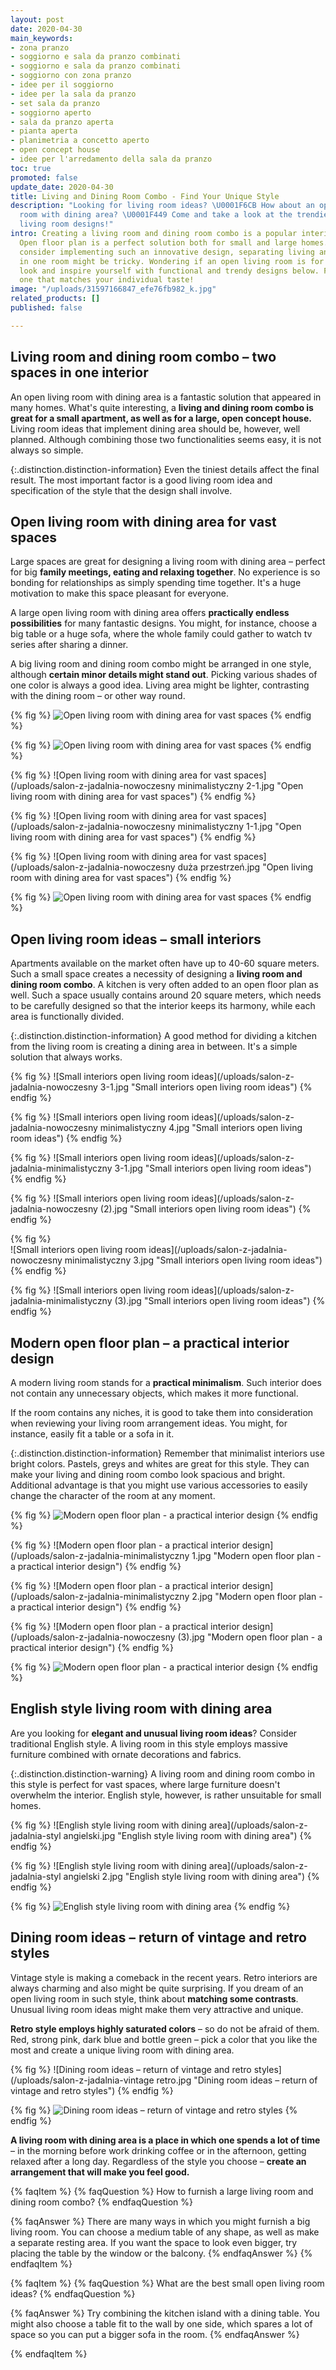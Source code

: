 ```yaml
---
layout: post
date: 2020-04-30
main_keywords:
- zona pranzo
- soggiorno e sala da pranzo combinati
- soggiorno e sala da pranzo combinati
- soggiorno con zona pranzo
- idee per il soggiorno
- idee per la sala da pranzo
- set sala da pranzo
- soggiorno aperto
- sala da pranzo aperta
- pianta aperta
- planimetria a concetto aperto
- open concept house
- idee per l'arredamento della sala da pranzo
toc: true
promoted: false
update_date: 2020-04-30
title: Living and Dining Room Combo - Find Your Unique Style
description: "Looking for living room ideas? \U0001F6CB️ How about an open living
  room with dining area? \U0001F449 Come and take a look at the trendiest dining and
  living room designs!"
intro: Creating a living room and dining room combo is a popular interior design.
  Open floor plan is a perfect solution both for small and large homes. While many
  consider implementing such an innovative design, separating living and dining area
  in one room might be tricky. Wondering if an open living room is for you? Take a
  look and inspire yourself with functional and trendy designs below. Find a perfect
  one that matches your individual taste!
image: "/uploads/31597166847_efe76fb982_k.jpg"
related_products: []
published: false

---
```

## Living room and dining room combo – two spaces in one interior

An open living room with dining area is a fantastic solution that appeared in many homes. What's quite interesting, a **living and dining room combo is great for a small apartment, as well as for a large, open concept house.** Living room ideas that implement dining area should be, however, well planned. Although combining those two functionalities seems easy, it is not always so simple.

{:.distinction.distinction-information}
Even the tiniest details affect the final result. The most important factor is a good living room idea and specification of the style that the design shall involve.

## Open living room with dining area for vast spaces

Large spaces are great for designing a living room with dining area – perfect for big **family meetings, eating and relaxing together**. No experience is so bonding for relationships as simply spending time together. It's a huge motivation to make this space pleasant for everyone.

A large open living room with dining area offers **practically endless possibilities** for many fantastic designs. You might, for instance, choose a big table or a huge sofa, where the whole family could gather to watch tv series after sharing a dinner.

A big living room and dining room combo might be arranged in one style, although **certain minor details might stand out**. Picking various shades of one color is always a good idea. Living area might be lighter, contrasting with the dining room – or other way round.

{% fig %}
![Open living room with dining area for vast spaces](/uploads/salon-z-jadalnia-duza-przestrzen-2-1.jpg "Open living room with dining area for vast spaces")
{% endfig %}

{% fig %}
![Open living room with dining area for vast spaces](/uploads/salon-z-jadalnia-duza-przestrzen-1.jpg "Open living room with dining area for vast spaces")
{% endfig %}

{% fig %}
![Open living room with dining area for vast spaces](/uploads/salon-z-jadalnia-nowoczesny minimalistyczny 2-1.jpg "Open living room with dining area for vast spaces")
{% endfig %}

{% fig %}
![Open living room with dining area for vast spaces](/uploads/salon-z-jadalnia-nowoczesny minimalistyczny 1-1.jpg "Open living room with dining area for vast spaces")
{% endfig %}

{% fig %}
![Open living room with dining area for vast spaces](/uploads/salon-z-jadalnia-nowoczesny duża przestrzeń.jpg "Open living room with dining area for vast spaces")
{% endfig %}

{% fig %}
![Open living room with dining area for vast spaces](/uploads/salon-z-jadalnia-minimalistyczny.jpg "Open living room with dining area for vast spaces")
{% endfig %}

## Open living room ideas – small interiors

Apartments available on the market often have up to 40-60 square meters. Such a small space creates a necessity of designing a **living room and dining room combo**. A kitchen is very often added to an open floor plan as well. Such a space usually contains around 20 square meters, which needs to be carefully designed so that the interior keeps its harmony, while each area is functionally divided.

{:.distinction.distinction-information}
A good method for dividing a kitchen from the living room is creating a dining area in between. It's a simple solution that always works.

{% fig %}
![Small interiors open living room ideas](/uploads/salon-z-jadalnia-nowoczesny 3-1.jpg "Small interiors open living room ideas")
{% endfig %}

{% fig %}
![Small interiors open living room ideas](/uploads/salon-z-jadalnia-nowoczesny minimalistyczny 4.jpg "Small interiors open living room ideas")
{% endfig %}

{% fig %}
![Small interiors open living room ideas](/uploads/salon-z-jadalnia-minimalistyczny 3-1.jpg "Small interiors open living room ideas")
{% endfig %}

{% fig %}
![Small interiors open living room ideas](/uploads/salon-z-jadalnia-nowoczesny (2).jpg "Small interiors open living room ideas")
{% endfig %}

{% fig %}  
![Small interiors open living room ideas](/uploads/salon-z-jadalnia-nowoczesny minimalistyczny 3.jpg "Small interiors open living room ideas")
{% endfig %}

{% fig %}
![Small interiors open living room ideas](/uploads/salon-z-jadalnia-minimalistyczny (3).jpg "Small interiors open living room ideas")
{% endfig %}

## Modern open floor plan – a practical interior design

A modern living room stands for a **practical minimalism**. Such interior does not contain any unnecessary objects, which makes it more functional.

If the room contains any niches, it is good to take them into consideration when reviewing your living room arrangement ideas. You might, for instance, easily fit a table or a sofa in it.

{:.distinction.distinction-information}
Remember that minimalist interiors use bright colors. Pastels, greys and whites are great for this style. They can make your living and dining room combo look spacious and bright. Additional advantage is that you might use various accessories to easily change the character of the room at any moment.

{% fig %}
![Modern open floor plan - a practical interior design](/uploads/salon-z-jadalnia-nowoczesny.jpg "Modern open floor plan - a practical interior design")
{% endfig %}

{% fig %}
![Modern open floor plan - a practical interior design](/uploads/salon-z-jadalnia-minimalistyczny 1.jpg "Modern open floor plan - a practical interior design")
{% endfig %}

{% fig %}
![Modern open floor plan - a practical interior design](/uploads/salon-z-jadalnia-minimalistyczny 2.jpg "Modern open floor plan - a practical interior design")
{% endfig %}

{% fig %}
![Modern open floor plan - a practical interior design](/uploads/salon-z-jadalnia-nowoczesny (3).jpg "Modern open floor plan - a practical interior design")
{% endfig %}

{% fig %}
![Modern open floor plan - a practical interior design](/uploads/32707286918_c2aec8ddf8_c.jpg "Modern open floor plan - a practical interior design")
{% endfig %}

## English style living room with dining area

Are you looking for **elegant and unusual living room ideas**? Consider traditional English style. A living room in this style employs massive furniture combined with ornate decorations and fabrics.

{:.distinction.distinction-warning}
A living room and dining room combo in this style is perfect for vast spaces, where large furniture doesn't overwhelm the interior. English style, however, is rather unsuitable for small homes.

{% fig %}
![English style living room with dining area](/uploads/salon-z-jadalnia-styl angielski.jpg "English style living room with dining area")
{% endfig %}

{% fig %}
![English style living room with dining area](/uploads/salon-z-jadalnia-styl angielski 2.jpg "English style living room with dining area")
{% endfig %}

{% fig %}
![English style living room with dining area](/uploads/salon-z-jadalnia-styl-angielski-1.jpg "English style living room with dining area")
{% endfig %}

## Dining room ideas – return of vintage and retro styles

Vintage style is making a comeback in the recent years. Retro interiors are always charming and also might be quite surprising. If you dream of an open living room in such style, think about **matching some contrasts**. Unusual living room ideas might make them very attractive and unique.

**Retro style employs highly saturated colors** – so do not be afraid of them. Red, strong pink, dark blue and bottle green – pick a color that you like the most and create a unique living room with dining area.

{% fig %}
![Dining room ideas – return of vintage and retro styles](/uploads/salon-z-jadalnia-vintage retro.jpg "Dining room ideas – return of vintage and retro styles")
{% endfig %}

{% fig %}
![Dining room ideas – return of vintage and retro styles](/uploads/salon-z-jadalnia-vintage-retro-1.jpg "Dining room ideas – return of vintage and retro styles")
{% endfig %}

**A living room with dining area is a place in which one spends a lot of time** – in the morning before work drinking coffee or in the afternoon, getting relaxed after a long day. Regardless of the style you choose – **create an arrangement that will make you feel good.**

{% faqItem %}
{% faqQuestion %}
How to furnish a large living room and dining room combo?
{% endfaqQuestion %}

{% faqAnswer %}
There are many ways in which you might furnish a big living room. You can choose a medium table of any shape, as well as make a separate resting area. If you want the space to look even bigger, try placing the table by the window or the balcony.
{% endfaqAnswer %}
{% endfaqItem %}

{% faqItem %}
{% faqQuestion %}
What are the best small open living room ideas?
{% endfaqQuestion %}

{% faqAnswer %}
Try combining the kitchen island with a dining table. You might also choose a table fit to the wall by one side, which spares a lot of space so you can put a bigger sofa in the room.
{% endfaqAnswer %}

{% endfaqItem %}